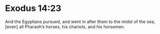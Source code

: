 # Exodus 14:23

And the Egyptians pursued, and went in after them to the midst of the sea, [even] all Pharaoh’s horses, his chariots, and his horsemen.
